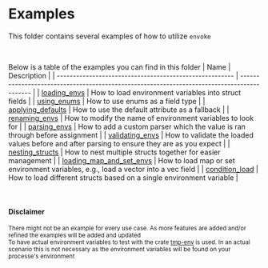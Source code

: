 # Examples

This folder contains several examples of how to utilize `envoke`

</br>

Below is a table of the examples you can find in this folder
| Name                                                    | Description                                                                                 |
| ------------------------------------------------------- | ------------------------------------------------------------------------------------------- |
| [loading_envs](./loading_envs/)                         | How to load environment variables into struct fields                                        |
| [using_enums](./using_enums/)                           | How to use enums as a field type                                                            |
| [applying_defaults](./applying_defaults/)               | How to use the default attribute as a fallback                                              |
| [renaming_envs](./renaming_envs/)                       | How to modify the name of environment variables to look for                                 |
| [parsing_envs](./parsing_envs/)                         | How to add a custom parser which the value is ran through before assignment                 |
| [validating_envs](./parsing_envs/)                      | How to validate the loaded values before and after parsing to ensure they are as you expect |
| [nesting_structs](./nesting_structs/)                   | How to nest multiple structs together for easier management                                 |
| [loading_map_and_set_envs](./loading_map_and_set_envs/) | How to load map or set environment variables, e.g., load a vector into a vec field          |
| [condition_load](./conditional_load/)                   | How to load different structs based on a single environment variable                        |

</br>

#### Disclaimer

<sup>
There might not be an example for every use case. As more features are added and/or refined the examples will be added and updated
</sup>

</br>

<sub>
To have actual environment variables to test with the crate <a href="https://crates.io/crates/temp-env">tmp-env</a> is used. In an actual scenario this is not necessary as the environment variables will be found on your processe's environment
</sub>